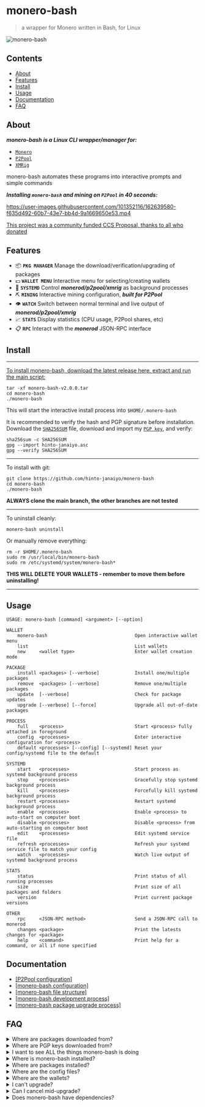 # monero-bash
>a wrapper for Monero written in Bash, for Linux

![monero-bash](https://user-images.githubusercontent.com/101352116/179381901-f47ea0ba-5740-4bfa-9cd6-52798de48eb0.png)

## Contents
* [About](#About)
* [Features](#Features)
* [Install](#Install)
* [Usage](#Usage)
* [Documentation](#Documentation)
* [FAQ](#FAQ)

## About
***monero-bash is a Linux CLI wrapper/manager for:***

* [`Monero`](https://github.com/monero-project/monero)
* [`P2Pool`](https://github.com/SChernykh/p2pool)
* [`XMRig`](https://github.com/xmrig/xmrig)

monero-bash automates these programs into interactive prompts and simple commands

***Installing `monero-bash` and mining on `P2Pool` in 40 seconds:***

https://user-images.githubusercontent.com/101352116/162639580-f635d492-60b7-43e7-bb4d-9a1669650e53.mp4

[This project was a community funded CCS Proposal, thanks to all who donated](https://ccs.getmonero.org/proposals/monero-bash.html)

## Features
* 📦 **`PKG MANAGER`** Manage the download/verification/upgrading of packages
* 💵 **`WALLET MENU`** Interactive menu for selecting/creating wallets
* 👺 **`SYSTEMD`** Control ***monerod/p2pool/xmrig*** as background processes
* ⛏️ **`MINING`** Interactive mining configuration, ***built for P2Pool***
* 👁️ **`WATCH`** Switch between normal terminal and live output of ***monerod/p2pool/xmrig***
* 📈 **`STATS`** Display statistics (CPU usage, P2Pool shares, etc)
* 📋 **`RPC`** Interact with the ***monerod*** JSON-RPC interface

## Install

---

[To install monero-bash, download the latest release here, extract and run the main script:](https://github.com/hinto-janaiyo/monero-bash/releases/latest)
```
tar -xf monero-bash-v2.0.0.tar
cd monero-bash
./monero-bash
```
This will start the interactive install process into `$HOME/.monero-bash`

It is recommended to verify the hash and PGP signature before installation.  
Download the [`SHA256SUM`](https://github.com/hinto-janaiyo/monero-bash/releases/latest) file, download and import my [`PGP key`](https://github.com/hinto-janaiyo/monero-bash/blob/main/gpg/hinto-janaiyo.asc), and verify:
```
sha256sum -c SHA256SUM
gpg --import hinto-janaiyo.asc
gpg --verify SHA256SUM
```

---

To install with git:
```
git clone https://github.com/hinto-janaiyo/monero-bash
cd monero-bash
./monero-bash
```
**ALWAYS clone the main branch, the other branches are not tested**

---

To uninstall cleanly:
```
monero-bash uninstall
```
 Or manually remove everything:
```
rm -r $HOME/.monero-bash
sudo rm /usr/local/bin/monero-bash
sudo rm /etc/systemd/system/monero-bash*
```
**THIS WILL DELETE YOUR WALLETS - remember to move them before uninstalling!**

---

## Usage
```
USAGE: monero-bash [command] <argument> [--option]

WALLET
    monero-bash                                Open interactive wallet menu
    list                                       List wallets
    new     <wallet type>                      Enter wallet creation mode

PACKAGE
    install <packages> [--verbose]             Install one/multiple packages
    remove  <packages> [--verbose]             Remove one/multiple packages
    update  [--verbose]                        Check for package updates
    upgrade [--verbose] [--force]              Upgrade all out-of-date packages

PROCESS
    full    <process>                          Start <process> fully attached in foreground
    config  <processes>                        Enter interactive configuration for <process>
    default <processes> [--config] [--systemd] Reset your config/systemd file to the default

SYSTEMD
    start   <processes>                        Start process as systemd background process
    stop    <processes>                        Gracefully stop systemd background process
    kill    <processes>                        Forcefully kill systemd background process
    restart <processes>                        Restart systemd background process
    enable  <processes>                        Enable <process> to auto-start on computer boot
    disable <processes>                        Disable <process> from auto-starting on computer boot
    edit    <processes>                        Edit systemd service file
    refresh <processes>                        Refresh your systemd service file to match your config
    watch   <processes>                        Watch live output of systemd background process

STATS
    status                                     Print status of all running processes
    size                                       Print size of all packages and folders
    version                                    Print current package versions

OTHER
    rpc     <JSON-RPC method>                  Send a JSON-RPC call to monerod
    changes <package>                          Print the latests changes for <package>
    help    <command>                          Print help for a command, or all if none specified
```

## Documentation
* [[P2Pool configuration]](https://github.com/hinto-janaiyo/monero-bash/blob/main/docs/p2pool.md)
* [[monero-bash configuration]](https://github.com/hinto-janaiyo/monero-bash/blob/main/docs/guide.md)
* [[monero-bash file structure]](https://github.com/hinto-janaiyo/monero-bash/blob/main/docs/structure.md)
* [[monero-bash development process]](https://github.com/hinto-janaiyo/monero-bash/blob/main/docs/development.md)
* [[monero-bash package upgrade process]](https://github.com/hinto-janaiyo/monero-bash/blob/main/docs/upgrade.md)

## FAQ
<details>
<summary>Where are packages downloaded from?</summary>

---
[The latest versions are downloaded using the GitHub API.](https://github.com/hinto-janaiyo/monero-bash/blob/main/src/pkg/download.sh)

* monero-bash [`https://github.com/hinto-janaiyo/monero-bash`](https://github.com/hinto-janaiyo/monero-bash)
* Monero [`https://downloads.getmonero.org/cli/linux64`](https://downloads.getmonero.org/cli/linux64)
* P2Pool [`https://github.com/SChernykh/p2pool`](https://github.com/SChernykh/p2pool)
* XMRig [`https://github.com/xmrig/xmrig`](https://github.com/xmrig/xmrig)

Hashes for Monero are found here: [`https://www.getmonero.org/downloads/hashes.txt`](https://www.getmonero.org/downloads/hashes.txt)

Every other package hash is found on its GitHub page.

[The metadata used for package downloads can be found here.](https://github.com/hinto-janaiyo/monero-bash/blob/main/src/struct/pkg.sh)

This defines some important information:
* PGP key link
* PGP key fingerprint
* GitHub API link

---

</details>

<details>
<summary>Where are PGP keys downloaded from?</summary>

---

* monero-bash `21958EE945980282FCB849C8D7483F6CA27D1B1D` -> [hinto-janaiyo](https://raw.githubusercontent.com/hinto-janaiyo/monero-bash/main/pgp/hinto-janaiyo.asc)
* Monero `81AC591FE9C4B65C5806AFC3F0AF4D462A0BDF92` -> [binaryFate](https://raw.githubusercontent.com/monero-project/monero/master/utils/gpg_keys/binaryfate.asc)
* P2Pool `1FCAAB4D3DC3310D16CBD508C47F82B54DA87ADF` -> [SChernykh](https://raw.githubusercontent.com/monero-project/gitian.sigs/master/gitian-pubkeys/SChernykh.asc)
* XMRig `9AC4CEA8E66E35A5C7CDDC1B446A53638BE94409` -> [XMRig](https://raw.githubusercontent.com/xmrig/xmrig/master/doc/gpg_keys/xmrig.asc)

This metadata is found in the [monero-bash source code, here.](https://github.com/hinto-janaiyo/monero-bash/blob/main/src/struct/pkg.sh)

---

</details>

<details>
<summary>I want to see ALL the things monero-bash is doing</summary>

---

Export this variable before running monero-bash:
```
export STD_LOG_DEBUG=true
```
Doing this will make monero-bash print debug info on all the things it's doing in the background.

Using the `--verbose` flag on the install/upgrade/remove commands does the same thing.

You can make monero-bash print ***very verbose*** info by ALSO exporting:
```
export STD_LOG_DEBUG_VERBOSE=true
```
This will print the function call stack and command line numbers along with the regular debug information.

---

</details>

<details>
<summary>Where is monero-bash installed?</summary>

---

Installation path:
```
$HOME/.monero-bash
```
PATH symlink:
```
/usr/local/bin/monero-bash
```
systemd files:
```
/etc/systemd/system/monero-bash-$PROCESS.service
```

---

</details>

<details>
<summary>Where are packages installed?</summary>

---

```
$HOME/.monero-bash/packages
```

---

</details>

<details>
<summary>Where are the config files?</summary>

---

```
$HOME/.monero-bash/config
```

---

</details>

<details>
<summary>Where are the wallets?</summary>

---

```
$HOME/.monero-bash/wallets
```

---

</details>

<details>
<summary>I can't upgrade?</summary>

---

```
monero-bash upgrade <package> --force
```
Will forcefully upgrade, even if up to date

You can also remove and re-install the package:
```
monero-bash remove <package>
monero-bash install <package>
```

---

</details>

<details>
<summary>Can I cancel mid-upgrade?</summary>

---

**Yes**

monero-bash uses temporary folders until it's ready to swap binaries:
```
/tmp/monero-bash.XXXXXXXXX
```

If you cancel ***BEFORE*** the package is upgraded, monero-bash will swap back the old version, and clean up temporary files.

If you cancel ***AFTER*** the package is upgraded, but before the upgrade process is over, monero-bash will force update it and clean up.

---

</details>

<details>
<summary>Does monero-bash have dependencies?</summary>

---

**No**

If you have a mainstream Linux distro (Ubuntu, Debian, Mint, Arch, Fedora) you already have everything needed:

* Bash
* wget/curl
* systemd
* GNU coreutils

---

</details>
